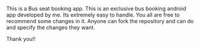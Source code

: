 This is a Bus seat booking app.
This is an exclusive bus booking android app developed by me.
Its extremely easy to handle.
You all are free to recommend some changes in it.
Anyone can fork the repository and can do and specify the changes they want.

Thank you!!